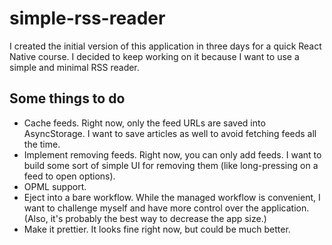 # simple-rss-reader

I created the initial version of this application in three days for a quick React Native course. I decided to keep working on it because I want to use a simple and minimal RSS reader.

## Some things to do
- Cache feeds. Right now, only the feed URLs are saved into AsyncStorage. I want to save articles as well to avoid fetching feeds all the time.
- Implement removing feeds. Right now, you can only add feeds. I want to build some sort of simple UI for removing them (like long-pressing on a feed to open options).
- OPML support.
- Eject into a bare workflow. While the managed workflow is convenient, I want to challenge myself and have more control over the application. (Also, it's probably the best way to decrease the app size.)
- Make it prettier. It looks fine right now, but could be much better.
